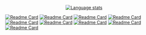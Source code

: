 <p align="center">
  <a href="https://github.com/D3r3k23">
    <img src="https://github-readme-stats.vercel.app/api/top-langs/?username=D3r3k23&layout=compact&theme=gruvbox&langs_count=10&exclude_repo=CptS-442,CptS-460" alt="Language stats">
  </a>
</p>

[![Readme Card](https://github-readme-stats.vercel.app/api/pin/?username=D3r3k23&repo=DrkCraft)](https://github.com/D3r3k23/DrkCraft)
[![Readme Card](https://github-readme-stats.vercel.app/api/pin/?username=D3r3k23&repo=LastFmGet)](https://github.com/D3r3k23/LastFmGet)
[![Readme Card](https://github-readme-stats.vercel.app/api/pin/?username=D3r3k23&repo=SpaceRun)](https://github.com/D3r3k23/SpaceRun)
[![Readme Card](https://github-readme-stats.vercel.app/api/pin/?username=D3r3k23&repo=LastFmTimeline)](https://github.com/D3r3k23/LastFmTimeline)
[![Readme Card](https://github-readme-stats.vercel.app/api/pin/?username=D3r3k23&repo=DrkEngine)](https://github.com/D3r3k23/DrkEngine)
[![Readme Card](https://github-readme-stats.vercel.app/api/pin/?username=D3r3k23&repo=VGA-Console)](https://github.com/D3r3k23/VGA-Console)
[![Readme Card](https://github-readme-stats.vercel.app/api/pin/?username=D3r3k23&repo=argparse-cpp)](https://github.com/D3r3k23/argparse-cpp)
[![Readme Card](https://github-readme-stats.vercel.app/api/pin/?username=D3r3k23&repo=Argv)](https://github.com/D3r3k23/Argv)
[![Readme Card](https://github-readme-stats.vercel.app/api/pin/?username=D3r3k23&repo=strip_markdown)](https://github.com/D3r3k23/strip_markdown)
